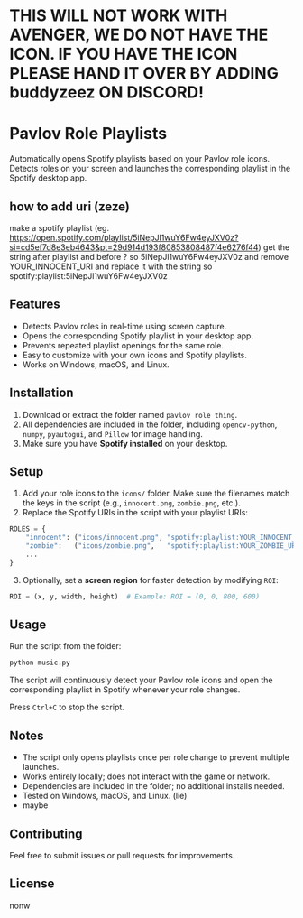 # THIS WILL NOT WORK WITH AVENGER, WE DO NOT HAVE THE ICON. IF YOU HAVE THE ICON PLEASE HAND IT OVER BY ADDING buddyzeez ON DISCORD!



# Pavlov Role Playlists

Automatically opens Spotify playlists based on your Pavlov role icons. Detects roles on your screen and launches the corresponding playlist in the Spotify desktop app.


## how to add uri (zeze)
make a spotify playlist  (eg. https://open.spotify.com/playlist/5iNepJl1wuY6Fw4eyJXV0z?si=cd5ef7d8e3eb4643&pt=29d914d193f80853808487f4e6276f44)
get the string after playlist and before ? so 5iNepJl1wuY6Fw4eyJXV0z
and remove YOUR_INNOCENT_URI and replace it with the string so spotify:playlist:5iNepJl1wuY6Fw4eyJXV0z

## Features

* Detects Pavlov roles in real-time using screen capture.
* Opens the corresponding Spotify playlist in your desktop app.
* Prevents repeated playlist openings for the same role.
* Easy to customize with your own icons and Spotify playlists.
* Works on Windows, macOS, and Linux.

## Installation

1. Download or extract the folder named `pavlov role thing`.
2. All dependencies are included in the folder, including `opencv-python`, `numpy`, `pyautogui`, and `Pillow` for image handling.
3. Make sure you have **Spotify installed** on your desktop.

## Setup

1. Add your role icons to the `icons/` folder. Make sure the filenames match the keys in the script (e.g., `innocent.png`, `zombie.png`, etc.).
2. Replace the Spotify URIs in the script with your playlist URIs:

```python
ROLES = {
    "innocent": ("icons/innocent.png", "spotify:playlist:YOUR_INNOCENT_URI"),
    "zombie":   ("icons/zombie.png",   "spotify:playlist:YOUR_ZOMBIE_URI"),
    ...
}
```

3. Optionally, set a **screen region** for faster detection by modifying `ROI`:

```python
ROI = (x, y, width, height)  # Example: ROI = (0, 0, 800, 600)
```

## Usage

Run the script from the folder:

```bash
python music.py
```

The script will continuously detect your Pavlov role icons and open the corresponding playlist in Spotify whenever your role changes.

Press `Ctrl+C` to stop the script.

## Notes

* The script only opens playlists once per role change to prevent multiple launches.
* Works entirely locally; does not interact with the game or network.
* Dependencies are included in the folder; no additional installs needed.
* Tested on Windows, macOS, and Linux. (lie)
* maybe

## Contributing

Feel free to submit issues or pull requests for improvements.

## License

nonw

